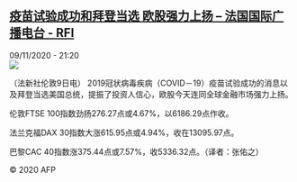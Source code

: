 <!--1604955477000-->
[疫苗试验成功和拜登当选 欧股强力上扬 – 法国国际广播电台 - RFI](http://www.rfi.fr//cn/contenu/20201109-%E7%96%AB%E8%8B%97%E8%AF%95%E9%AA%8C%E6%88%90%E5%8A%9F%E5%92%8C%E6%8B%9C%E7%99%BB%E5%BD%93%E9%80%89-%E6%AC%A7%E8%82%A1%E5%BC%BA%E5%8A%9B%E4%B8%8A%E6%89%AC)
------

<div>09/11/2020 - 21:20</div><img src="https://s.rfi.fr/media/display/06469a9c-22cc-11eb-97a3-005056bf87d6/w:310/p:16x9/eco0001b.201110042004.jpg"><div class="t-content__body u-clearfix"><p>（法新社伦敦9日电）    2019冠状病毒疾病（COVID－19）疫苗试验成功的消息以及拜登当选美国总统，提振了投资人信心，欧股今天连同全球金融市场强力上扬。</p><p>    伦敦FTSE 100指数劲扬276.27点或4.67%，以6186.29点作收。</p><p>    法兰克福DAX 30指数大涨615.95点或4.94%，收在13095.97点。</p><p>    巴黎CAC 40指数涨375.44点或7.57%，收5336.32点。（译者：张佑之）</p><p class="t-copyright">© 2020 AFP</p>        </div>
